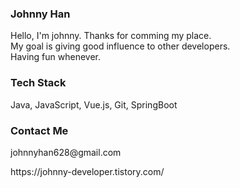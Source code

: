 <div "style = text-align : center">
  <div>
    <h3>Johnny Han</h3>
  </div>
  <div>
    Hello, I'm johnny. Thanks for comming my place.
  </div>
  <div>
    My goal is giving good influence to other developers.
  </div>
  <div>
    Having fun whenever.
  </div>
<div>

<div>
    <h3>Tech Stack</h3>
</div>
<div>
<!--태크 스택 들어갈 자리-->
Java, JavaScript, Vue.js, Git, SpringBoot
</div>

<div>
    <h3>Contact Me</h3>
    <p>johnnyhan628@gmail.com</p>
    <p>https://johnny-developer.tistory.com/</p>
</div>


